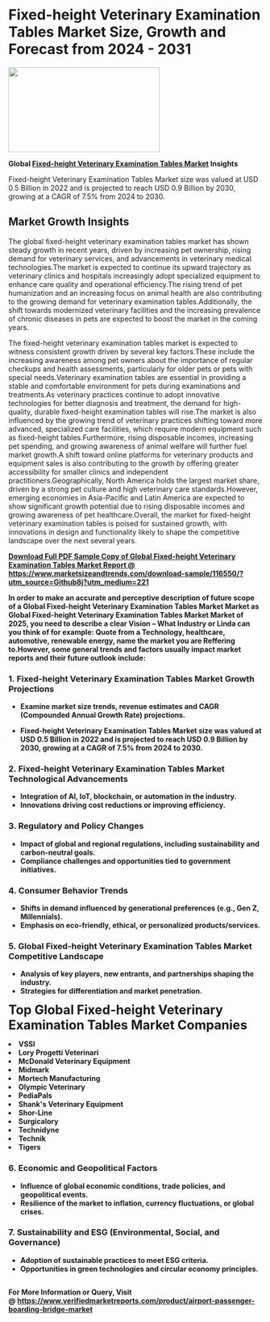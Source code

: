 <H1>Fixed-height Veterinary Examination Tables Market Size, Growth and Forecast from 2024 - 2031</H1><img class="aligncenter size-medium wp-image-584254" src="https://thirdeyenews.in/wp-content/uploads/2024/09/Global-Market-Research-300x168.jpeg" alt="" width="300" height="168" /><p><strong>Global&nbsp;<a href="https://www.marketsizeandtrends.com/download-sample/116550/?utm_source=Github8j?utm_medium=221">Fixed-height Veterinary Examination Tables Market</a> Insights</strong></p><p>Fixed-height Veterinary Examination Tables Market size was valued at USD 0.5 Billion in 2022 and is projected to reach USD 0.9 Billion by 2030, growing at a CAGR of 7.5% from 2024 to 2030.</p><p><h2>Market Growth Insights</h2> <p>The global fixed-height veterinary examination tables market has shown steady growth in recent years, driven by increasing pet ownership, rising demand for veterinary services, and advancements in veterinary medical technologies.The market is expected to continue its upward trajectory as veterinary clinics and hospitals increasingly adopt specialized equipment to enhance care quality and operational efficiency.The rising trend of pet humanization and an increasing focus on animal health are also contributing to the growing demand for veterinary examination tables.Additionally, the shift towards modernized veterinary facilities and the increasing prevalence of chronic diseases in pets are expected to boost the market in the coming years.</p> <p><strong><a href="#"></a></strong></p> <p>The fixed-height veterinary examination tables market is expected to witness consistent growth driven by several key factors.These include the increasing awareness among pet owners about the importance of regular checkups and health assessments, particularly for older pets or pets with special needs.Veterinary examination tables are essential in providing a stable and comfortable environment for pets during examinations and treatments.As veterinary practices continue to adopt innovative technologies for better diagnosis and treatment, the demand for high-quality, durable fixed-height examination tables will rise.The market is also influenced by the growing trend of veterinary practices shifting toward more advanced, specialized care facilities, which require modern equipment such as fixed-height tables.Furthermore, rising disposable incomes, increasing pet spending, and growing awareness of animal welfare will further fuel market growth.A shift toward online platforms for veterinary products and equipment sales is also contributing to the growth by offering greater accessibility for smaller clinics and independent practitioners.Geographically, North America holds the largest market share, driven by a strong pet culture and high veterinary care standards.However, emerging economies in Asia-Pacific and Latin America are expected to show significant growth potential due to rising disposable incomes and growing awareness of pet healthcare.Overall, the market for fixed-height veterinary examination tables is poised for sustained growth, with innovations in design and functionality likely to shape the competitive landscape over the next several years.</p> <p><strong><a href="#"></p><p><span class=""><strong>Download Full PDF Sample Copy of Global Fixed-height Veterinary Examination Tables Market Report</strong> @ <a href="https://www.marketsizeandtrends.com/download-sample/116550/?utm_source=Github8j?utm_medium=221" target="_blank">https://www.marketsizeandtrends.com/download-sample/116550/?utm_source=Github8j?utm_medium=221</a></span></p><p>In order to make an accurate and perceptive description of future scope of a Global&nbsp;Fixed-height Veterinary Examination Tables Market Market as Global&nbsp;Fixed-height Veterinary Examination Tables Market Market of 2025, you need to describe a clear Vision &ndash; What Industry or Linda can you think of for example: Quote from a Technology, healthcare, automotive, renewable energy, name the market you are Reffering to.However, some general trends and factors usually impact market reports and their future outlook include:</p><h3>1.&nbsp;<strong>Fixed-height Veterinary Examination Tables Market Growth Projections</strong></h3><ul><li>Examine market size trends, revenue estimates and CAGR (Compounded Annual Growth Rate) projections.</li><li><p>Fixed-height Veterinary Examination Tables Market size was valued at USD 0.5 Billion in 2022 and is projected to reach USD 0.9 Billion by 2030, growing at a CAGR of 7.5% from 2024 to 2030.</p></li></ul><h3>2.&nbsp;<strong>Fixed-height Veterinary Examination Tables Market Technological Advancements</strong></h3><ul><li>Integration of AI, IoT, blockchain, or automation in the industry.</li><li>Innovations driving cost reductions or improving efficiency.</li></ul><h3>3.&nbsp;<strong>Regulatory and Policy Changes</strong></h3><ul><li>Impact of global and regional regulations, including sustainability and carbon-neutral goals.</li><li>Compliance challenges and opportunities tied to government initiatives.</li></ul><h3>4.&nbsp;<strong>Consumer Behavior Trends</strong></h3><ul><li>Shifts in demand influenced by generational preferences (e.g., Gen Z, Millennials).</li><li>Emphasis on eco-friendly, ethical, or personalized products/services.</li></ul><h3>5.&nbsp;<strong>Global Fixed-height Veterinary Examination Tables Market Competitive Landscape</strong></h3><ul><li>Analysis of key players, new entrants, and partnerships shaping the industry.</li><li>Strategies for differentiation and market penetration.</li></ul><p data-pm-slice="1 1 []"><span style="color: inherit; font-family: inherit; font-size: 25px;">Top Global Fixed-height Veterinary Examination Tables Market Companies</span></p><div class="" data-test-id=""><p><li>VSSI</li><li> Lory Progetti Veterinari</li><li> McDonald Veterinary Equipment</li><li> Midmark</li><li> Mortech Manufacturing</li><li> Olympic Veterinary</li><li> PediaPals</li><li> Shank's Veterinary Equipment</li><li> Shor-Line</li><li> Surgicalory</li><li> Technidyne</li><li> Technik</li><li> Tigers</li></p></div><h3>6.&nbsp;<strong>Economic and Geopolitical Factors</strong></h3><ul><li>Influence of global economic conditions, trade policies, and geopolitical events.</li><li>Resilience of the market to inflation, currency fluctuations, or global crises.</li></ul><h3>7.&nbsp;<strong>Sustainability and ESG (Environmental, Social, and Governance)</strong></h3><ul><li>Adoption of sustainable practices to meet ESG criteria.</li><li>Opportunities in green technologies and circular economy principles.</li></ul><h2><strong style="font-size: 14px;">For More Information or Query, Visit @&nbsp;</strong><a style="background-color: #ffffff; font-size: 14px;" href="https://www.marketsizeandtrends.com/report/fixed-height-veterinary-examination-tables-market/" target="_blank">https://www.verifiedmarketreports.com/product/airport-passenger-boarding-bridge-market</a></h2>
